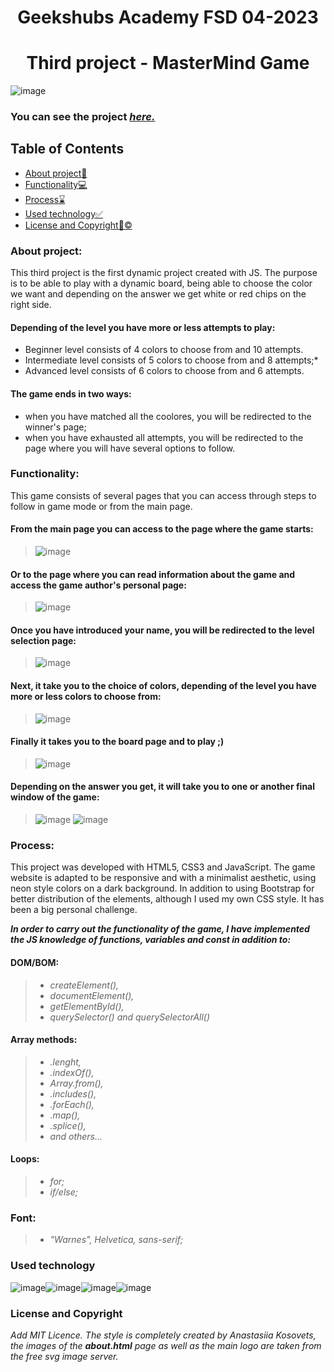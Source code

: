 <h1 align="center">Geekshubs Academy FSD 04-2023</h1>

<h1 align="center">Third project - MasterMind Game</h1>

![image](./img/initialPageShot.png)

### You can see the project [*here.*](https://anastasiakosovets.github.io/ak-fsd-masterMind/)

## Table of Contents

- [About project:thought_balloon:](#about-project)
- [Functionality:computer:](#functionality)
- [Process:hourglass:](#process)
- [Used technology:white_check_mark:](#used-technology)
- [License and Copyright:pencil::copyright:](#license-and-copyright)


### About project:

This third project is the first dynamic project created with JS. The purpose is to be able to play with a dynamic board, being able to choose the color we want and depending on the answer we get white or red chips on the right side.

#### Depending of the level you have more or less attempts to play:
- Beginner level consists of 4 colors to choose from and 10 attempts.
- Intermediate level consists of 5 colors to choose from and 8 attempts;* 
- Advanced level consists of 6 colors to choose from and 6 attempts.

#### The game ends in two ways:
- when you have matched all the coolores, you will be redirected to the winner's page;
- when you have exhausted all attempts, you will be redirected to the page where you will have several options to follow.

### Functionality:

This game consists of several pages that you can access through steps to follow in game mode or from the main page.

#### From the main page you can access to the page where the game starts:

> ![image](./img/inputName.png)

#### Or to the page where you can read information about the game and access the game author's personal page:

> ![image](./img/aboutPage.png)

#### Once you have introduced your name, you will be redirected to the level selection page:

> ![image](./img/level.png)


#### Next, it take you to the choice of colors, depending of the level you have more or less colors to choose from:

> ![image](./img/selectColors.png)

#### Finally it takes you to the board page and to play ;)

> ![image](./img/gameBoard.png)

#### Depending on the answer you get, it will take you to one or another final window of the game:

> ![image](./img/winner.png)   ![image](./img/notYourTime.png)


### Process:

This project was developed with HTML5, CSS3 and JavaScript. The game website is adapted to be responsive and with a minimalist aesthetic, using neon style colors on a dark background. In addition to using Bootstrap for better distribution of the elements, although I used my own CSS style. It has been a big personal challenge.

***In order to carry out the functionality of the game, I have implemented the JS knowledge of functions, variables and const in addition to:***

#### DOM/BOM: 
>- *createElement(),*
>- *documentElement(),*
>- *getElementById(),*
>- *querySelector() and querySelectorAll()*

#### Array methods:
>- *.lenght,*
>- *.indexOf(),*
>- *Array.from(),*
>- *.includes(),*
>- *.forEach(),*
>- *.map(),*
>- *.splice(),*
>- *and others...*

#### Loops:
>- *for;*
>- *if/else;*


### Font:
>- *"Warnes", Helvetica, sans-serif;*

### Used technology

![image](./img/pngegg.png)![image](./img/pngR.png)![image](./img/github.png)![image](./img/git.png)



### License and Copyright

*Add MIT Licence. The style is completely created by Anastasiia Kosovets, the images of the **about.html** page as well as the main logo are taken from the free svg image server.* 